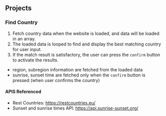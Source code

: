 ## Projects

### Find Country

1. Fetch country data when the website is loaded, and data will be loaded in an array.
2. The loaded data is looped to find and display the best matching country for user input.
3. If the match result is satisfactory, the user can press the `confirm` button to activate the results. 

- region, subregion information are fetched from the loaded data
- sunrise, sunset time are fetched only when the `confirm` button is pressed (when user confirms the country)

#### APIS Referenced
- Rest Countries: https://restcountries.eu/
- Sunset and sunrise times API: https://api.sunrise-sunset.org/